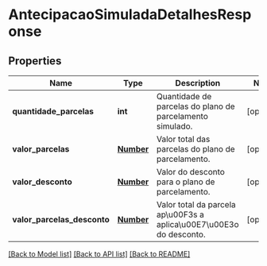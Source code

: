 # AntecipacaoSimuladaDetalhesResponse

## Properties
Name | Type | Description | Notes
------------ | ------------- | ------------- | -------------
**quantidade_parcelas** | **int** | Quantidade de parcelas do plano de parcelamento simulado. | [optional] 
**valor_parcelas** | [**Number**](Number.md) | Valor total das parcelas do plano de parcelamento. | [optional] 
**valor_desconto** | [**Number**](Number.md) | Valor do desconto para o plano de parcelamento. | [optional] 
**valor_parcelas_desconto** | [**Number**](Number.md) | Valor total da parcela ap\u00F3s a aplica\u00E7\u00E3o do desconto. | [optional] 

[[Back to Model list]](../README.md#documentation-for-models) [[Back to API list]](../README.md#documentation-for-api-endpoints) [[Back to README]](../README.md)


